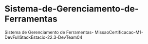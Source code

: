 # Sistema-de-Gerenciamento-de-Ferramentas
Sistema de Gerenciamento de Ferramentas- MissaoCertificacao-M1-DevFullStackEstacio-22.3-DevTeam04

